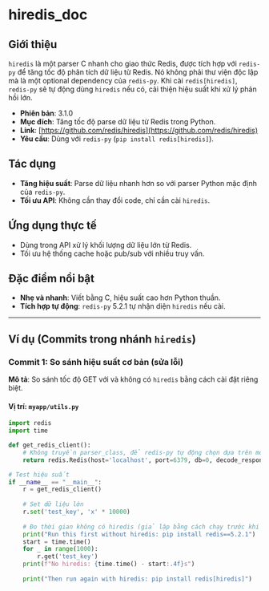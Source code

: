 # hiredis_doc

## Giới thiệu
`hiredis` là một parser C nhanh cho giao thức Redis, được tích hợp với `redis-py` để tăng tốc độ phân tích dữ liệu từ Redis. Nó không phải thư viện độc lập mà là một optional dependency của `redis-py`. Khi cài `redis[hiredis]`, `redis-py` sẽ tự động dùng `hiredis` nếu có, cải thiện hiệu suất khi xử lý phản hồi lớn.

- **Phiên bản**: 3.1.0
- **Mục đích**: Tăng tốc độ parse dữ liệu từ Redis trong Python.
- **Link**: [https://github.com/redis/hiredis](https://github.com/redis/hiredis)
- **Yêu cầu**: Dùng với `redis-py` (`pip install redis[hiredis]`).

## Tác dụng
- **Tăng hiệu suất**: Parse dữ liệu nhanh hơn so với parser Python mặc định của `redis-py`.
- **Tối ưu API**: Không cần thay đổi code, chỉ cần cài `hiredis`.

## Ứng dụng thực tế
- Dùng trong API xử lý khối lượng dữ liệu lớn từ Redis.
- Tối ưu hệ thống cache hoặc pub/sub với nhiều truy vấn.

## Đặc điểm nổi bật
- **Nhẹ và nhanh**: Viết bằng C, hiệu suất cao hơn Python thuần.
- **Tích hợp tự động**: `redis-py` 5.2.1 tự nhận diện `hiredis` nếu cài.

---

## Ví dụ (Commits trong nhánh `hiredis`)

### Commit 1: So sánh hiệu suất cơ bản (sửa lỗi)
**Mô tả**: So sánh tốc độ GET với và không có `hiredis` bằng cách cài đặt riêng biệt.

#### Vị trí: `myapp/utils.py`
```python
import redis
import time

def get_redis_client():
    # Không truyền parser_class, để redis-py tự động chọn dựa trên môi trường cài đặt
    return redis.Redis(host='localhost', port=6379, db=0, decode_responses=True)

# Test hiệu suất
if __name__ == "__main__":
    r = get_redis_client()
    
    # Set dữ liệu lớn
    r.set('test_key', 'x' * 10000)
    
    # Đo thời gian không có hiredis (giả lập bằng cách chạy trước khi cài hiredis)
    print("Run this first without hiredis: pip install redis==5.2.1")
    start = time.time()
    for _ in range(1000):
        r.get('test_key')
    print(f"No hiredis: {time.time() - start:.4f}s")
    
    print("Then run again with hiredis: pip install redis[hiredis]")